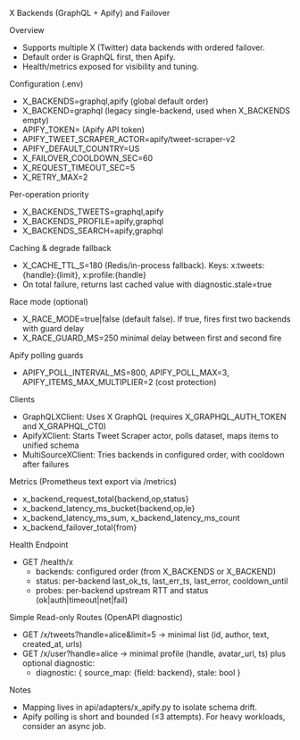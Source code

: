 X Backends (GraphQL + Apify) and Failover

Overview
- Supports multiple X (Twitter) data backends with ordered failover.
- Default order is GraphQL first, then Apify.
- Health/metrics exposed for visibility and tuning.

Configuration (.env)
- X_BACKENDS=graphql,apify (global default order)
- X_BACKEND=graphql  (legacy single-backend, used when X_BACKENDS empty)
- APIFY_TOKEN=       (Apify API token)
- APIFY_TWEET_SCRAPER_ACTOR=apify/tweet-scraper-v2
- APIFY_DEFAULT_COUNTRY=US
- X_FAILOVER_COOLDOWN_SEC=60
- X_REQUEST_TIMEOUT_SEC=5
- X_RETRY_MAX=2

Per-operation priority
- X_BACKENDS_TWEETS=graphql,apify
- X_BACKENDS_PROFILE=apify,graphql
- X_BACKENDS_SEARCH=apify,graphql

Caching & degrade fallback
- X_CACHE_TTL_S=180 (Redis/in-process fallback). Keys: x:tweets:{handle}:{limit}, x:profile:{handle}
- On total failure, returns last cached value with diagnostic.stale=true

Race mode (optional)
- X_RACE_MODE=true|false (default false). If true, fires first two backends with guard delay
- X_RACE_GUARD_MS=250 minimal delay between first and second fire

Apify polling guards
- APIFY_POLL_INTERVAL_MS=800, APIFY_POLL_MAX=3, APIFY_ITEMS_MAX_MULTIPLIER=2 (cost protection)

Clients
- GraphQLXClient: Uses X GraphQL (requires X_GRAPHQL_AUTH_TOKEN and X_GRAPHQL_CT0)
- ApifyXClient: Starts Tweet Scraper actor, polls dataset, maps items to unified schema
- MultiSourceXClient: Tries backends in configured order, with cooldown after failures

Metrics (Prometheus text export via /metrics)
- x_backend_request_total{backend,op,status}
- x_backend_latency_ms_bucket{backend,op,le}
- x_backend_latency_ms_sum, x_backend_latency_ms_count
- x_backend_failover_total{from}

Health Endpoint
- GET /health/x
  - backends: configured order (from X_BACKENDS or X_BACKEND)
  - status: per-backend last_ok_ts, last_err_ts, last_error, cooldown_until
  - probes: per-backend upstream RTT and status (ok|auth|timeout|net|fail)

Simple Read-only Routes (OpenAPI diagnostic)
- GET /x/tweets?handle=alice&limit=5 → minimal list (id, author, text, created_at, urls)
- GET /x/user?handle=alice → minimal profile (handle, avatar_url, ts) plus optional diagnostic:
  - diagnostic: { source_map: {field: backend}, stale: bool }

Notes
- Mapping lives in api/adapters/x_apify.py to isolate schema drift.
- Apify polling is short and bounded (≤3 attempts). For heavy workloads, consider an async job.

